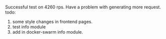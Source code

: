 Successful test on 4260 rps. Have a problem with generating more request.
todo: 
1. some style changes in frontend pages.
2. test info module
3. add in docker-swarm info module.